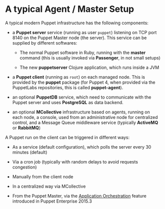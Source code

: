 # A typical Agent / Master Setup

A typical modern Puppet infrastructure has the following components:

- a **Puppet server** service (running as user ```puppet```) listening on TCP port 8140 on the Puppet Master node (the server). This service can be supplied by different softwares:

  - The normal Puppet software in Ruby, running with the **master** command (this is usually invoked via **Passenger**, in not small setups)

  - The new **puppetserver** Clojure application, which runs inside a JVM

-  a **Puppet client** (running as ```root```) on each managed node. This is provided by the **puppet** package (for Puppet 4, when provided via the PuppetLabs repositories, this is called **puppet-agent**).

- an optional **PuppetDB** service, which need to communicate with the Puppet server and uses **PostgreSQL** as data backend.

- an optional **MCollective** infrastructure based on agents, running on each node, a console, used from an administrative node for centralized control, and a Message Queue middleware service (typically **ActiveMQ** or **RabbitMQ**)

A Puppet run on the client can be triggered in different ways:

  - As a service (default configuration), which polls the server every 30 minutes (default)

  - Via a cron job (typically with random delays to avoid requests congestion)

  - Manually from the client node

  - In a centralized way via MCollective

  - From the Puppet Master, via the [Application Orchestration](https://docs.puppetlabs.com/pe/latest/app_orchestration_overview.html) feature introduced in Puppet Enterprise 2015.3
